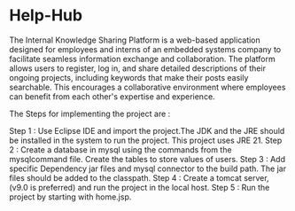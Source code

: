 # Help-Hub
 The Internal Knowledge Sharing Platform is a web-based application designed for employees and interns of an embedded systems company to facilitate seamless information exchange and collaboration. The platform allows users to register, log in, and share detailed descriptions of their ongoing projects, including keywords that make their posts easily searchable. This encourages a collaborative environment where employees can benefit from each other's expertise and experience.

The Steps for implementing the project are :

Step 1 : Use Eclipse IDE and import the project.The JDK and the JRE should be installed in the system to run the project. This project uses JRE 21.
Step 2 : Create a database in mysql using the commands from the mysqlcommand file. Create the tables to store values of users.
Step 3 : Add specific Dependency jar files and mysql connector to the build path. The jar files should be added to the classpath.
Step 4 : Create a tomcat server, (v9.0 is preferred) and run the project in the local host.
Step 5 : Run the project by starting with home.jsp.
